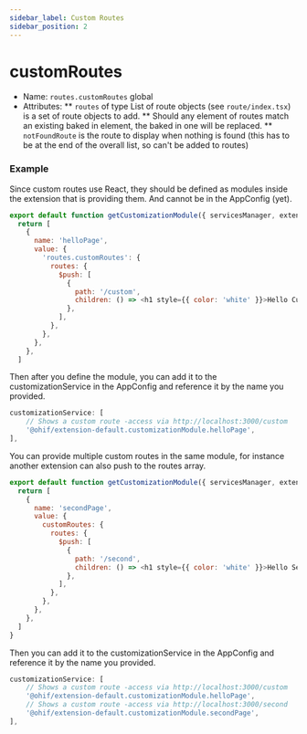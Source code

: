```yaml
---
sidebar_label: Custom Routes
sidebar_position: 2
---
```


# customRoutes

* Name: `routes.customRoutes`  global
* Attributes:
** `routes` of type List of route objects (see `route/index.tsx`) is a set of route objects to add.
** Should any element of routes match an existing baked in element, the baked in one will be replaced.
** `notFoundRoute` is the route to display when nothing is found (this has to be at the end of the overall list, so can't be added to routes)

### Example

Since custom routes use React, they should be defined as modules inside the extension that is providing them. And cannot be
in the AppConfig (yet).


```js
export default function getCustomizationModule({ servicesManager, extensionManager }) {
  return [
    {
      name: 'helloPage',
      value: {
        'routes.customRoutes': {
          routes: {
            $push: [
              {
                path: '/custom',
                children: () => <h1 style={{ color: 'white' }}>Hello Custom Route</h1>,
              },
            ],
          },
        },
      },
    },
  ]
```

Then after you define the module, you can add it to the customizationService in the AppConfig and reference it by the name you provided.

```js
customizationService: [
    // Shows a custom route -access via http://localhost:3000/custom
    '@ohif/extension-default.customizationModule.helloPage',
],
```

You can provide multiple custom routes in the same module, for instance another extension can also push to the routes array.

```js
export default function getCustomizationModule({ servicesManager, extensionManager }) {
  return [
    {
      name: 'secondPage',
      value: {
        customRoutes: {
          routes: {
            $push: [
              {
                path: '/second',
                children: () => <h1 style={{ color: 'white' }}>Hello Second Route</h1>,
              },
            ],
          },
        },
      },
    },
  ]
}
```

Then you can add it to the customizationService in the AppConfig and reference it by the name you provided.

```js
customizationService: [
    // Shows a custom route -access via http://localhost:3000/custom
    '@ohif/extension-default.customizationModule.helloPage',
    // Shows a custom route -access via http://localhost:3000/second
    '@ohif/extension-default.customizationModule.secondPage',
],
```
